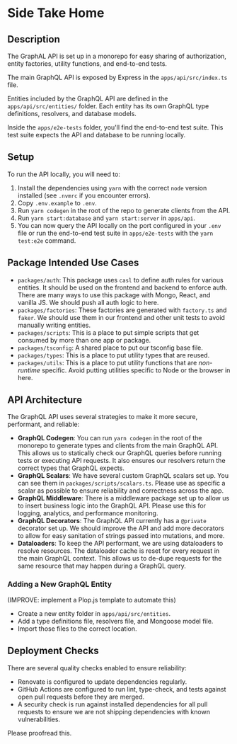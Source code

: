 # Side Take Home

## Description

The GraphAL API is set up in a monorepo for easy sharing of authorization, entity factories, utility functions, and end-to-end tests.

The main GraphQL API is exposed by Express in the `apps/api/src/index.ts` file.

Entities included by the GraphQL API are defined in the `apps/api/src/entities/` folder. Each entity has its own GraphQL type definitions, resolvers, and database models.

Inside the `apps/e2e-tests` folder, you'll find the end-to-end test suite. This test suite expects the API and database to be running locally.

## Setup

To run the API locally, you will need to:

1. Install the dependencies using `yarn` with the correct `node` version installed (see `.nvmrc` if you encounter errors).
2. Copy `.env.example` to `.env`.
3. Run `yarn codegen` in the root of the repo to generate clients from the API.
4. Run `yarn start:database` and `yarn start:server` in `apps/api`.
5. You can now query the API locally on the port configured in your `.env` file or run the end-to-end test suite in `apps/e2e-tests` with the `yarn test:e2e` command.

## Package Intended Use Cases

- `packages/auth`: This package uses `casl` to define auth rules for various entities. It should be used on the frontend and backend to enforce auth. There are many ways to use this package with Mongo, React, and vanilla JS. We should push all auth logic to here.
- `packages/factories`: These factories are generated with `factory.ts` and `faker`. We should use them in our frontend and other unit tests to avoid manually writing entities.
- `packages/scripts`: This is a place to put simple scripts that get consumed by more than one app or package.
- `packages/tsconfig`: A shared place to put our tsconfig base file.
- `packages/types`: This is a place to put utility types that are reused.
- `packages/utils`: This is a place to put utility functions that are *non-runtime* specific. Avoid putting utilities specific to Node or the browser in here.

## API Architecture

The GraphQL API uses several strategies to make it more secure, performant, and reliable:

- **GraphQL Codegen**: You can run `yarn codegen` in the root of the monorepo to generate types and clients from the main GraphQL API. This allows us to statically check our GraphQL queries before running tests or executing API requests. It also ensures our resolvers return the correct types that GraphQL expects.
- **GraphQL Scalars**: We have several custom GraphQL scalars set up. You can see them in `packages/scripts/scalars.ts`. Please use as specific a scalar as possible to ensure reliability and correctness across the app.
- **GraphQL Middleware**: There is a middleware package set up to allow us to insert business logic into the GraphQL API. Please use this for logging, analytics, and performance monitoring.
- **GraphQL Decorators**: The GraphQL API currently has a `@private` decorator set up. We should improve the API and add more decorators to allow for easy sanitation of strings passed into mutations, and more.
- **Dataloaders**: To keep the API performant, we are using dataloaders to resolve resources. The dataloader cache is reset for every request in the main GraphQL context. This allows us to de-dupe requests for the same resource that may happen during a GraphQL query.

### Adding a New GraphQL Entity

(IMPROVE: implement a Plop.js template to automate this)

- Create a new entity folder in `apps/api/src/entities`.
- Add a type definitions file, resolvers file, and Mongoose model file.
- Import those files to the correct location.

## Deployment Checks

There are several quality checks enabled to ensure reliability:

- Renovate is configured to update dependencies regularly.
- GitHub Actions are configured to run lint, type-check, and tests against open pull requests before they are merged.
- A security check is run against installed dependencies for all pull requests to ensure we are not shipping dependencies with known vulnerabilities.

Please proofread this.